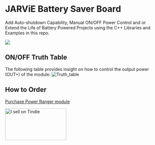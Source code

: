 # JARViE Battery Saver Board
Add Auto-shutdown Capability, Manual ON/OFF Power Control and or Extend the Life of Battery Powered Projects using the C++ Libraries and Examples in this repo.

![](https://raw.githubusercontent.com/DudeYarvie/JARViE_Power_Ranger/master/Reference%20Docs/Pics/Tindie_CCA_Annotated.jpg)

## ON/OFF Truth Table
The following table provides insight on how to control the output power (OUT+) of the module:
![Truth_table](https://raw.githubusercontent.com/DudeYarvie/JARViE_Power_Ranger/master/Reference%20Docs/Pics/MAX1614_Truth_Table.png "Truth Table")

## How to Order
[Purchase Power Ranger module](https://www.tindie.com/products/jarvie/power-ranger-module/)

<a href="https://www.tindie.com/stores/jarvie/?ref=offsite_badges&utm_source=sellers_JARViE&utm_medium=badges&utm_campaign=badge_large"><img src="https://d2ss6ovg47m0r5.cloudfront.net/badges/tindie-larges.png" alt="I sell on Tindie" width="200" height="104"></a>

